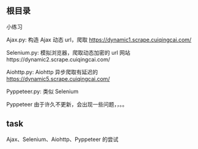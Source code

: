 ## 根目录

小练习



Ajax.py: 构造 Ajax 动态 url，爬取 https://dynamic1.scrape.cuiqingcai.com/

Selenium.py: 模拟浏览器，爬取动态加密的 url 网站https://dynamic2.scrape.cuiqingcai.com/

Aiohttp.py: Aiohttp 异步爬取有延迟的 https://dynamic5.scrape.cuiqingcai.com/

Pyppeteer.py: 类似 Selenium



Pyppeteer 由于许久不更新，会出现一些问题，，。。



## task

Ajax、Selenium、Aiohttp、Pyppeteer 的尝试